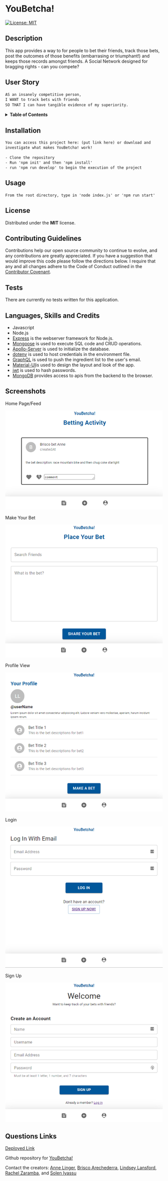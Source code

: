 # YouBetcha!


[![License: MIT](https://img.shields.io/badge/License-MIT-yellow.svg)](https://opensource.org/licenses/MIT)


## Description

This app provides a way to for people to bet their friends, track those bets, post the outcomes of those benefits (embarrasing or triumphant!) and keeps those records amongst friends. A Social Network designed for bragging rights - can you compete?


## User Story

```md
AS an insanely competitive person,
I WANT to track bets with friends
SO THAT I can have tangible evidence of my superiority.

```

<details>
<summary><strong>Table of Contents</strong></summary>

  - [Description](#description)
  - [User Story](#user-story)
  - [Installation](#installation)
  - [Usage](#usage)
  - [License](#license)
  - [Contributing Guidelines](#contributing-guidelines)
  - [Tests](#tests)
  - [Languages, Skills and Credits](#languages-skills-and-credits)
  - [Screenshots](#screenshots)
  - [Questions and Links](#questions-and-links)
</details>


## Installation 
```
You can access this project here: (put link here) or download and investigate what makes YouBetcha! work!

- Clone the repository
- Run 'npm init' and then 'npm install'
- run 'npm run develop' to begin the execution of the project

```

## Usage
```
From the root directory, type in 'node index.js' or 'npm run start'
```

## License
Distributed under the **MIT** license.

## Contributing Guidelines
Contributions help our open source community to continue to evolve, and any contributions are greatly appreciated. If you have a suggestion that would improve this code please follow the directions below. I require that any and all changes adhere to the Code of Conduct outlined in the [Contributor Covenant](https://www.contributor-covenant.org/).

## Tests
There are currently no tests written for this application.

## Languages, Skills and Credits

- Javascript
- Node.js
- [Express](https://www.npmjs.com/package/express) is the webserver framework for Node.js.
- [Mongoose](https://www.npmjs.com/package/mongoose) is used to execute SQL code and CRUD operations.
- [Apollo-Server](https://www.npmjs.com/package/apollo-server-express) is used to initialize the database.
- [dotenv](https://www.npmjs.com/package/dotenv) is used to host credentials in the environment file. 
- [GraphQL](https://graphql.org/) is used to push the ingredient list to the user's email.
- [Material-UI](https://mui.com/)is used to design the layout and look of the app.
- [jwt](https://www.npmjs.com/package/jwt) is used to hash passwords.
- [MongoDB](https://www.mongodb.com/) provides access to apis from the backend to the browser.

## Screenshots

Home Page/Feed

![picture1](./screenshot/picture1.png "Picture1")

Make Your Bet

![picture2](./screenshot/picture2.png "Picture2")

Profile View

![picture3](./screenshot/picture3.png "Picture3")

Login

![picture4](./screenshot/picture4.png "Picture4")

Sign Up

![picture5](./screenshot/picture5.png "Picture5")

## Questions Links

[Deployed Link](https://you-betcha-143.herokuapp.com/)

Github repository for [YouBetcha!](https://github.com/brisco13/YouBetcha)

Contact the creators: [Anne Linger](https://github.com/amccorkl), [Brisco Arechederra](https://github.com/brisco13), [Lindsey Lansford](https://github.com/lindsey-lansford), [Rachel Zaramba](https://github.com/rzaramba),  and [Solen Iyassu](https://github.com/SolenIyassu)


